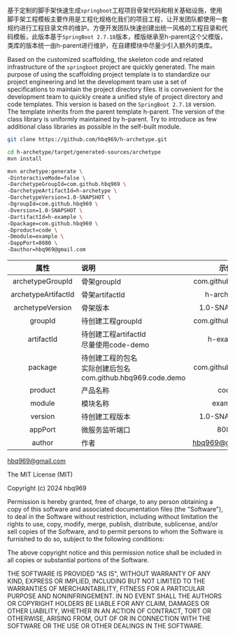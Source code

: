 基于定制的脚手架快速生成`springboot`工程项目骨架代码和相关基础设施，使用脚手架工程模板主要作用是工程化规格化我们的项目工程，让开发团队都使用一套规约进行工程目录文件的维护。方便开发团队快速创建出统一风格的工程目录和代码模板，此版本基于`SpringBoot 2.7.18`版本，模版继承至h-parent这个父模版，类库的版本统一由h-parent进行维护，在自建模块中尽量少引入额外的类库。

Based on the customized scaffolding, the skeleton code and related infrastructure of the `springboot` project are quickly generated. The main purpose of using the scaffolding project template is to standardize our project engineering and let the development team use a set of specifications to maintain the project directory files. It is convenient for the development team to quickly create a unified style of project directory and code templates. This version is based on the `SpringBoot 2.7.18` version. The template inherits from the parent template h-parent. The version of the class library is uniformly maintained by h-parent. Try to introduce as few additional class libraries as possible in the self-built module.



```bash
git clone https://github.com/hbq969/h-archetype.git
```




```bash
cd h-archetype/target/generated-sources/archetype
mvn install
```




```bash
mvn archetype:generate \
-DinteractiveMode=false \
-DarchetypeGroupId=com.github.hbq969 \
-DarchetypeArtifactId=h-archetype \
-DarchetypeVersion=1.0-SNAPSHOT \
-DgroupId=com.github.hbq969 \
-Dversion=1.0-SNAPSHOT \
-DartifactId=h-example \
-Dpackage=com.github.hbq969 \
-Dproduct=code \
-Dmodule=example \
-DappPort=8080 \
-Dauthor=hbq969@gmail.com
```


|      **属性**       | **说明**                                                     |     **示例**      |
| :-----------------: | :----------------------------------------------------------- | :---------------: |
|  archetypeGroupId   | 骨架groupId                                                  | com.github.hbq969 |
| archetypeArtifactId | 骨架artifactId                                               |    h-archetype    |
|  archetypeVersion   | 骨架版本                                                     |   1.0-SNAPSHOT    |
|       groupId       | 待创建工程groupId                                            | com.github.hbq969 |
|     artifactId      | 待创建工程artifactId<br/>尽量使用code-demo        |     h-example     |
|       package       | 待创建工程的包名<br/>实际创建后包名<br/>com.github.hbq969.code.demo | com.github.hbq969 |
|       product       | 产品名称                                                     |       code        |
|       module        | 模块名称                                                     |      example      |
|       version       | 待创建工程版本                                               |   1.0-SNAPSHOT    |
|       appPort       | 微服务监听端口                                               |       8080        |
|       author        | 作者                                                         | hbq969@gmail.com  |




[hbq969@gmail.com](mailto:hbq969@gmail.com)




The MIT License (MIT)

Copyright (c) 2024 hbq969

Permission is hereby granted, free of charge, to any person obtaining a copy of
this software and associated documentation files (the "Software"), to deal in
the Software without restriction, including without limitation the rights to
use, copy, modify, merge, publish, distribute, sublicense, and/or sell copies of
the Software, and to permit persons to whom the Software is furnished to do so,
subject to the following conditions:

The above copyright notice and this permission notice shall be included in all
copies or substantial portions of the Software.

THE SOFTWARE IS PROVIDED "AS IS", WITHOUT WARRANTY OF ANY KIND, EXPRESS OR
IMPLIED, INCLUDING BUT NOT LIMITED TO THE WARRANTIES OF MERCHANTABILITY, FITNESS
FOR A PARTICULAR PURPOSE AND NONINFRINGEMENT. IN NO EVENT SHALL THE AUTHORS OR
COPYRIGHT HOLDERS BE LIABLE FOR ANY CLAIM, DAMAGES OR OTHER LIABILITY, WHETHER
IN AN ACTION OF CONTRACT, TORT OR OTHERWISE, ARISING FROM, OUT OF OR IN
CONNECTION WITH THE SOFTWARE OR THE USE OR OTHER DEALINGS IN THE SOFTWARE.